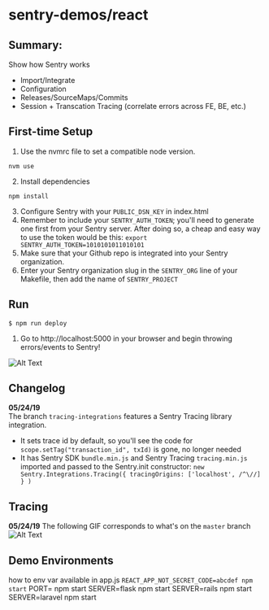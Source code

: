 # sentry-demos/react

## Summary:
Show how Sentry works
- Import/Integrate
- Configuration
- Releases/SourceMaps/Commits
- Session + Transcation Tracing (correlate errors across FE, BE, etc.)

## First-time Setup
1. Use the nvmrc file to set a compatible node version.
```
nvm use
```

2. Install dependencies
```
npm install
```

3. Configure Sentry with your `PUBLIC_DSN_KEY` in index.html
4. Remember to include your `SENTRY_AUTH_TOKEN`; you'll need to generate one
first from your Sentry server. After doing so, a cheap and easy way to use the
token would be this: `export SENTRY_AUTH_TOKEN=1010101011010101`
5. Make sure that your Github repo is integrated into your Sentry organization.
6. Enter your Sentry organization slug in the `SENTRY_ORG` line of your Makefile,
then add the name of `SENTRY_PROJECT`

## Run
```
$ npm run deploy
```
1. Go to http://localhost:5000 in your browser and begin throwing errors/events to Sentry!

![Alt Text](configure-launch-react-demo.gif)

## Changelog
**05/24/19**  
The branch `tracing-integrations` features a Sentry Tracing library integration.
- It sets trace id by default, so you'll see the code for `scope.setTag("transaction_id", txId)` is gone, no longer needed
- It has Sentry SDK `bundle.min.js` and Sentry Tracing `tracing.min.js` imported and passed to the Sentry.init constructor:
`new Sentry.Integrations.Tracing({ tracingOrigins: ['localhost', /^\//] } )`

## Tracing
**05/24/19**
The following GIF corresponds to what's on the `master` branch
![Alt Text](configure-tracing-errors.gif)

## Demo Environments
how to env var available in app.js
`REACT_APP_NOT_SECRET_CODE=abcdef npm start`
PORT=<number> npm start
SERVER=flask npm start
SERVER=rails npm start
SERVER=laravel npm start